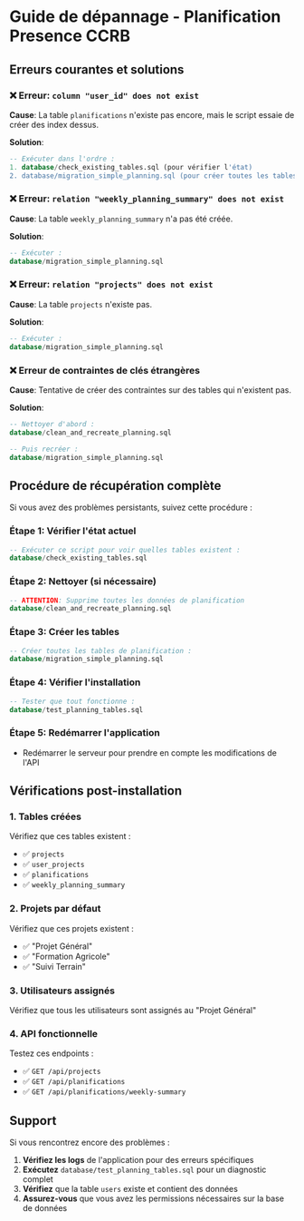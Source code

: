 # Guide de dépannage - Planification Presence CCRB

## Erreurs courantes et solutions

### ❌ Erreur: `column "user_id" does not exist`
**Cause**: La table `planifications` n'existe pas encore, mais le script essaie de créer des index dessus.

**Solution**:
```sql
-- Exécuter dans l'ordre :
1. database/check_existing_tables.sql (pour vérifier l'état)
2. database/migration_simple_planning.sql (pour créer toutes les tables)
```

### ❌ Erreur: `relation "weekly_planning_summary" does not exist`
**Cause**: La table `weekly_planning_summary` n'a pas été créée.

**Solution**:
```sql
-- Exécuter :
database/migration_simple_planning.sql
```

### ❌ Erreur: `relation "projects" does not exist`
**Cause**: La table `projects` n'existe pas.

**Solution**:
```sql
-- Exécuter :
database/migration_simple_planning.sql
```

### ❌ Erreur de contraintes de clés étrangères
**Cause**: Tentative de créer des contraintes sur des tables qui n'existent pas.

**Solution**:
```sql
-- Nettoyer d'abord :
database/clean_and_recreate_planning.sql

-- Puis recréer :
database/migration_simple_planning.sql
```

## Procédure de récupération complète

Si vous avez des problèmes persistants, suivez cette procédure :

### Étape 1: Vérifier l'état actuel
```sql
-- Exécuter ce script pour voir quelles tables existent :
database/check_existing_tables.sql
```

### Étape 2: Nettoyer (si nécessaire)
```sql
-- ATTENTION: Supprime toutes les données de planification
database/clean_and_recreate_planning.sql
```

### Étape 3: Créer les tables
```sql
-- Créer toutes les tables de planification :
database/migration_simple_planning.sql
```

### Étape 4: Vérifier l'installation
```sql
-- Tester que tout fonctionne :
database/test_planning_tables.sql
```

### Étape 5: Redémarrer l'application
- Redémarrer le serveur pour prendre en compte les modifications de l'API

## Vérifications post-installation

### 1. Tables créées
Vérifiez que ces tables existent :
- ✅ `projects`
- ✅ `user_projects` 
- ✅ `planifications`
- ✅ `weekly_planning_summary`

### 2. Projets par défaut
Vérifiez que ces projets existent :
- ✅ "Projet Général"
- ✅ "Formation Agricole"
- ✅ "Suivi Terrain"

### 3. Utilisateurs assignés
Vérifiez que tous les utilisateurs sont assignés au "Projet Général"

### 4. API fonctionnelle
Testez ces endpoints :
- ✅ `GET /api/projects`
- ✅ `GET /api/planifications`
- ✅ `GET /api/planifications/weekly-summary`

## Support

Si vous rencontrez encore des problèmes :

1. **Vérifiez les logs** de l'application pour des erreurs spécifiques
2. **Exécutez** `database/test_planning_tables.sql` pour un diagnostic complet
3. **Vérifiez** que la table `users` existe et contient des données
4. **Assurez-vous** que vous avez les permissions nécessaires sur la base de données
